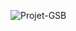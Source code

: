 ![Projet-GSB](https://user-images.githubusercontent.com/95075759/235178361-24abcd8b-07ec-434b-a965-9a8e3deffb50.png)
